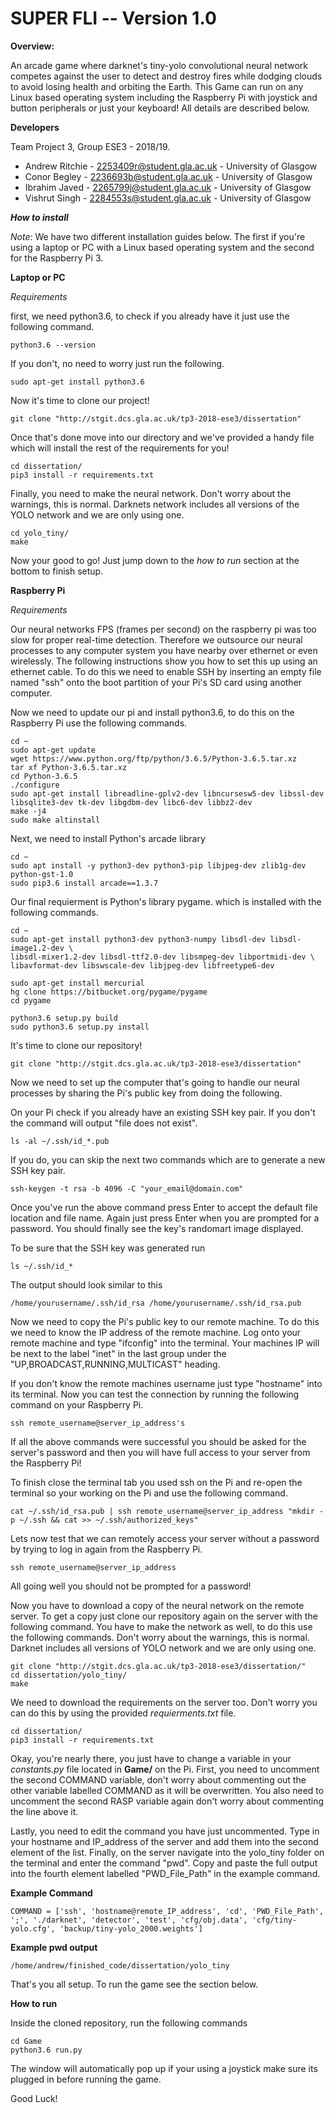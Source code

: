 # **SUPER FLI -- Version 1.0**


**Overview:**

An arcade game where darknet's tiny-yolo convolutional neural network competes against the user to detect and destroy fires while dodging clouds to avoid losing health and orbiting the Earth. This Game can run on any Linux based operating system including the Raspberry Pi with joystick and button peripherals or just your keyboard! All details are described below.


**Developers**

Team Project 3, Group ESE3 - 2018/19.

* Andrew Ritchie - 2253409r@student.gla.ac.uk - University of Glasgow
* Conor Begley   - 2236693b@student.gla.ac.uk - University of Glasgow
* Ibrahim Javed  - 2265799j@student.gla.ac.uk - University of Glasgow
* Vishrut Singh  - 2284553s@student.gla.ac.uk - University of Glasgow


***How to install***

*Note:*  We have two different installation guides below. The first if you're using a laptop or PC with a Linux based operating system and the second for the Raspberry Pi 3.




**Laptop or PC**

*Requirements*

first, we need python3.6, to check if you already have it just use the following command.

```
python3.6 --version
```

If you don't, no need to worry just run the following.
```
sudo apt-get install python3.6
```

Now it's time to clone our project!

```
git clone "http://stgit.dcs.gla.ac.uk/tp3-2018-ese3/dissertation"
```

Once that's done move into our directory and we've provided a handy file which will install the rest of the requirements for you!
```
cd dissertation/
pip3 install -r requirements.txt
```

Finally, you need to make the neural network. Don't worry about the warnings, this is normal. Darknets network includes all versions of the YOLO network and we are only using one.
```
cd yolo_tiny/
make
```
Now your good to go! Just jump down to the *how to run* section at the bottom to finish setup.




**Raspberry Pi**

*Requirements*

Our neural networks FPS (frames per second) on the raspberry pi was too slow for proper real-time detection. Therefore we outsource our neural processes to any computer system you have nearby over ethernet or even wirelessly. The following instructions show you how to set this up using an ethernet cable. To do this we need to enable SSH by inserting an empty file named "ssh" onto the boot partition of your Pi's SD card using another computer.

Now we need to update our pi and install python3.6, to do this on the Raspberry Pi use the following commands.
```
cd ~
sudo apt-get update
wget https://www.python.org/ftp/python/3.6.5/Python-3.6.5.tar.xz
tar xf Python-3.6.5.tar.xz
cd Python-3.6.5
./configure
sudo apt-get install libreadline-gplv2-dev libncursesw5-dev libssl-dev libsqlite3-dev tk-dev libgdbm-dev libc6-dev libbz2-dev
make -j4
sudo make altinstall
```

Next, we need to install Python's arcade library
```
cd ~
sudo apt install -y python3-dev python3-pip libjpeg-dev zlib1g-dev python-gst-1.0
sudo pip3.6 install arcade==1.3.7
```

Our final requierment is Python's library pygame. which is installed with the following commands.
```
cd ~
sudo apt-get install python3-dev python3-numpy libsdl-dev libsdl-image1.2-dev \
libsdl-mixer1.2-dev libsdl-ttf2.0-dev libsmpeg-dev libportmidi-dev \
libavformat-dev libswscale-dev libjpeg-dev libfreetype6-dev

sudo apt-get install mercurial
hg clone https://bitbucket.org/pygame/pygame
cd pygame

python3.6 setup.py build
sudo python3.6 setup.py install
```

It's time to clone our repository!
```
git clone "http://stgit.dcs.gla.ac.uk/tp3-2018-ese3/dissertation"
```


Now we need to set up the computer that's going to handle our neural processes by sharing the Pi's public key from doing the following.

On your Pi check if you already have an existing SSH key pair. If you don't the command will output "file does not exist".
```
ls -al ~/.ssh/id_*.pub
```

If you do, you can skip the next two commands which are to generate a new SSH key pair.
```
ssh-keygen -t rsa -b 4096 -C "your_email@domain.com"
```
Once you've run the above command press Enter to accept the default file location and file name. Again just press Enter when you are prompted for a password. You should finally see the key's randomart image displayed.

To be sure that the SSH key was generated run
```
ls ~/.ssh/id_*
```

The output should look similar to this
```
/home/yourusername/.ssh/id_rsa /home/yourusername/.ssh/id_rsa.pub
```

Now we need to copy the Pi's public key to our remote machine. To do this we need to know the IP address of the remote machine. Log onto your remote machine and type "ifconfig" into the terminal. Your machines IP will be next to the label "inet" in the last group under the "UP,BROADCAST,RUNNING,MULTICAST" heading.


If you don't know the remote machines username just type "hostname" into its terminal. Now you can test the connection by running the following command on your Raspberry Pi.
```
ssh remote_username@server_ip_address's
```
If all the above commands were successful you should be asked for the server's password and then you will have full access to your server from the Raspberry Pi!

To finish close the terminal tab you used ssh on the Pi and re-open the terminal so your working on the Pi and use the following command.
```
cat ~/.ssh/id_rsa.pub | ssh remote_username@server_ip_address "mkdir -p ~/.ssh && cat >> ~/.ssh/authorized_keys"
```

Lets now test that we can remotely access your server without a password by trying to log in again from the Raspberry Pi.

```
ssh remote_username@server_ip_address
```

All going well you should not be prompted for a password!

Now you have to download a copy of the neural network on the remote server. To get a copy just clone our repository again on the server with the following command. You have to make the network as well, to do this use the following commands. Don't worry about the warnings, this is normal. Darknet includes all versions of YOLO network and we are only using one.
```
git clone "http://stgit.dcs.gla.ac.uk/tp3-2018-ese3/dissertation/"
cd dissertation/yolo_tiny/
make
```

We need to download the requirements on the server too. Don't worry you can do this by using the provided *requierments.txt* file.
```
cd dissertation/
pip3 install -r requirements.txt
```

Okay, you're nearly there, you just have to change a variable in your *constants.py* file located in **Game/** on the Pi. First, you need to uncomment the second COMMAND variable, don't worry about commenting out the other variable labelled COMMAND as it will be overwritten. You also need to uncomment the second RASP variable again don't worry about commenting the line above it.

Lastly, you need to edit the command you have just uncommented. Type in your hostname and IP_address of the server and add them into the second element of the list. Finally, on the server navigate into the yolo_tiny folder on the terminal and enter the command "pwd". Copy and paste the full output into the fourth element labelled "PWD_File_Path" in the example command.

**Example Command**
```
COMMAND = ['ssh', 'hostname@remote_IP_address', 'cd', 'PWD_File_Path', ';', './darknet', 'detector', 'test', 'cfg/obj.data', 'cfg/tiny-yolo.cfg', 'backup/tiny-yolo_2000.weights']
```

**Example pwd output**
```
/home/andrew/finished_code/dissertation/yolo_tiny
```

That's you all setup. To run the game see the section below.




**How to run**

Inside the cloned repository, run the following commands
```
cd Game
python3.6 run.py
```

The window will automatically pop up if your using a joystick make sure its plugged in before running the game.


Good Luck!

